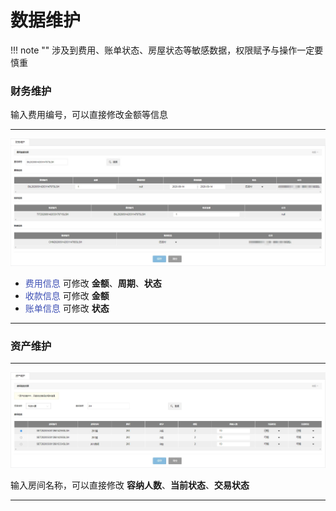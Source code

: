 # 数据维护
!!! note ""
    涉及到费用、账单状态、房屋状态等敏感数据，权限赋予与操作一定要慎重

### **财务维护**
输入费用编号，可以直接修改金额等信息

***

![090_001](pic/090_001.jpg)

- <font color=#3F51B5>费用信息</font> 
 可修改 **金额**、**周期**、**状态**
- <font color=#3F51B5>收款信息</font>
 可修改 **金额**
- <font color=#3F51B5>账单信息</font>
 可修改 **状态**

***

### **资产维护**

***

![090_002](pic/090_002.jpg)

输入房间名称，可以直接修改 **容纳人数**、**当前状态**、**交易状态**

***

